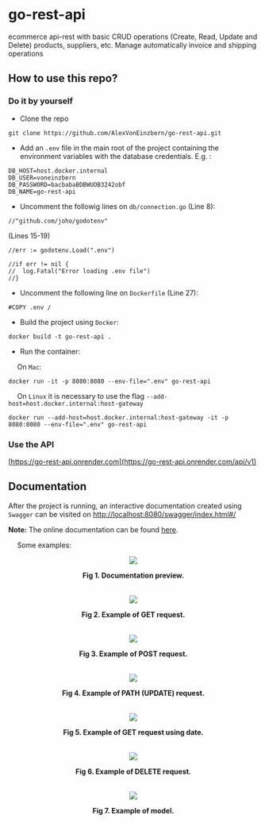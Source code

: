 # go-rest-api
ecommerce api-rest with basic CRUD operations (Create, Read, Update and Delete) products, suppliers, etc. Manage automatically invoice and shipping operations
## How to use this repo?

### Do it by yourself
- Clone the repo
```
git clone https://github.com/AlexVonEinzbern/go-rest-api.git
```
- Add an `.env` file in the main root of the project containing the environment variables with the database credentials. E.g. :
```
DB_HOST=host.docker.internal
DB_USER=voneinzbern
DB_PASSWORD=bacbabaBDBWUOB3242obf
DB_NAME=go-rest-api
```
- Uncomment the followig lines on `db/connection.go` (Line 8):
```
//"github.com/joho/godotenv"
```
(Lines 15-19) 
```
//err := godotenv.Load(".env")

//if err != nil {
//	log.Fatal("Error loading .env file")
//}
```
- Uncomment the following line on `Dockerfile` (Line 27):
```
#COPY .env /
```

- Build the project using `Docker`:
```
docker build -t go-rest-api .
```
- Run the container:

&emsp; On `Mac`:
```
docker run -it -p 8080:8080 --env-file=".env" go-rest-api
```
&emsp; On `Linux` it is necessary to use the flag `--add-host=host.docker.internal:host-gateway`
```
docker run --add-host=host.docker.internal:host-gateway -it -p 8080:8080 --env-file=".env" go-rest-api
```
### Use the API
[https://go-rest-api.onrender.com](https://go-rest-api.onrender.com/api/v1)

## Documentation
After the project is running, an interactive documentation created using `Swagger` can be visited on [http://localhost:8080/swagger/index.html#/](http://localhost:8080/swagger/index.html#/)

**Note:** The online documentation can be found [here](https://go-rest-api.onrender.com/swagger/index.html#/).

&emsp; Some examples:

<!DOCTYPE html>
<html>
  <head>
  </head>
  <body>
    <div class="swagger" align="center">
      <table>
        <tr>
         <img src="https://i.ibb.co/4fFx9ZP/swagger1.png" aling="center"> 
        </tr>
        <tr>
          <p aling="center"><b>Fig 1. Documentation preview.</b></p>
        </tr>
      </table>
    </div>
  </body>
</html>

<!DOCTYPE html>
<html>
  <head>
  </head>
  <body>
    <div class="swagger" align="center">
      <table>
        <tr>
         <img src="https://i.ibb.co/V2GVYXH/swagger2.png" aling="center"> 
        </tr>
        <tr>
          <p aling="center"><b>Fig 2. Example of GET request.</b></p>
        </tr>
      </table>
    </div>
  </body>
</html>

<!DOCTYPE html>
<html>
  <head>
  </head>
  <body>
    <div class="swagger" align="center">
      <table>
        <tr>
         <img src="https://i.ibb.co/yyKvCFP/swagger3.png" aling="center"> 
        </tr>
        <tr>
          <p aling="center"><b>Fig 3. Example of POST request.</b></p>
        </tr>
      </table>
    </div>
  </body>
</html>

<!DOCTYPE html>
<html>
  <head>
  </head>
  <body>
    <div class="swagger" align="center">
      <table>
        <tr>
         <img src="https://i.ibb.co/cFwLXYn/swagger4.png" aling="center"> 
        </tr>
        <tr>
          <p aling="center"><b>Fig 4. Example of PATH (UPDATE) request.</b></p>
        </tr>
      </table>
    </div>
  </body>
</html>

<!DOCTYPE html>
<html>
  <head>
  </head>
  <body>
    <div class="swagger" align="center">
      <table>
        <tr>
         <img src="https://i.ibb.co/QPJs8QP/swagger5.png" aling="center"> 
        </tr>
        <tr>
          <p aling="center"><b>Fig 5. Example of GET request using date.</b></p>
        </tr>
      </table>
    </div>
  </body>
</html>

<!DOCTYPE html>
<html>
  <head>
  </head>
  <body>
    <div class="swagger" align="center">
      <table>
        <tr>
         <img src="https://i.ibb.co/z2b5tmh/swagger6.png" aling="center"> 
        </tr>
        <tr>
          <p aling="center"><b>Fig 6. Example of DELETE request.</b></p>
        </tr>
      </table>
    </div>
  </body>
</html>

<!DOCTYPE html>
<html>
  <head>
  </head>
  <body>
    <div class="swagger" align="center">
      <table>
        <tr>
         <img src="https://i.ibb.co/CwLRwP4/swagger7.png" aling="center"> 
        </tr>
        <tr>
          <p aling="center"><b>Fig 7. Example of model.</b></p>
        </tr>
      </table>
    </div>
  </body>
</html>
